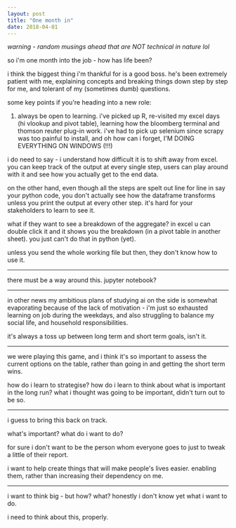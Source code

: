 ```yaml
---
layout: post
title: "One month in"
date: 2018-04-01
---
```


*warning - random musings ahead that are NOT technical in nature lol*

so i'm one month into the job - how has life been?

i think the biggest thing i'm thankful for is a good boss. he's been extremely patient with me, explaining concepts and breaking things down step by step for me, and tolerant of my (sometimes dumb) questions.

some key points if you're heading into a new role:

1) always be open to learning.
i've picked up R, re-visited my excel days (hi vlookup and pivot table), learning how the bloomberg terminal and thomson reuter plug-in work. i've had to pick up selenium since scrapy was too painful to install, and oh how can i forget, I'M DOING EVERYTHING ON WINDOWS (!!!) 

i do need to say - i understand how difficult it is to shift away from excel. you can keep track of the output at every single step, users can play around with it and see how you actually get to the end data.

on the other hand, even though all the steps are spelt out line for line in say your python code, you don't actually see how the dataframe transforms unless you print the output at every other step. it's hard for your stakeholders to learn to see it.

what if they want to see a breakdown of the aggregate? in excel u can double click it and it shows you the breakdown (in a pivot table in another sheet). you just can't do that in python (yet).

unless you send the whole working file but then, they don't know how to use it.

---

there must be a way around this. jupyter notebook?

---

in other news my ambitious plans of studying ai on the side is somewhat evaporating because of the lack of motivation - i'm just so exhausted learning on job during the weekdays, and also struggling to balance my social life, and household responsibilities.

it's always a toss up between long term and short term goals, isn't it.

-----

we were playing this game, and i think it's so important to assess the current options on the table, rather than going in and getting the short term wins.

how do i learn to strategise? how do i learn to think about what is important in the long run? what i thought was going to be important, didn't turn out to be so.

-----

i guess to bring this back on track.

what's important? what do i want to do?

for sure i don't want to be the person whom everyone goes to just to tweak a little of their report.

i want to help create things that will make people's lives easier. enabling them, rather than increasing their dependency on me.

---

i want to think big - but how? what? honestly i don't know yet what i want to do.

i need to think about this, properly.